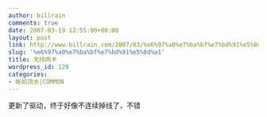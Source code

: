 ```yaml
---
author: billrain
comments: true
date: 2007-03-19 12:55:00+00:00
layout: post
link: http://www.billrain.com/2007/03/%e6%97%a0%e7%ba%bf%e7%bd%91%e5%8d%a1/
slug: '%e6%97%a0%e7%ba%bf%e7%bd%91%e5%8d%a1'
title: 无线网卡
wordpress_id: 129
categories:
- 帐如流水|COMMON
---
```


更新了驱动，终于好像不连续掉线了，不错
